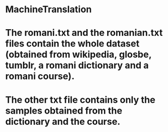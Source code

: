 # MachineTranslation
# The romani.txt and the romanian.txt files contain the whole dataset (obtained from wikipedia, glosbe, tumblr, a romani dictionary and a romani course).
# The other txt file contains only the samples obtained from the dictionary and the course.
